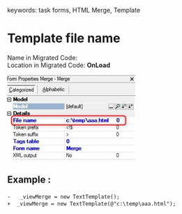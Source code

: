 ﻿keywords: task forms, HTML Merge, Template

# Template file name

Name in Migrated Code:  
Location in Migrated Code: **OnLoad**  

![2018 01 02 17H01 41 Filename](2018-01-02_17h01_41-filename.jpg)

## Example :
```csdiff
-   _viewMerge = new TextTemplate();
+  _viewMerge = new TextTemplate(@"c:\temp\aaa.html");
```